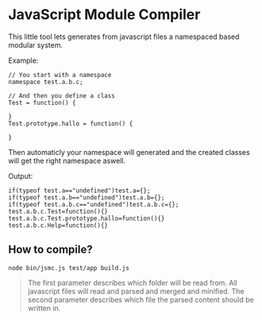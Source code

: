 # JavaScript Module Compiler

This little tool lets generates from javascript files
a namespaced based modular system.

Example:
```
// You start with a namespace
namespace test.a.b.c;

// And then you define a class
Test = function() {
	
}
Test.prototype.hallo = function() {
	
}
```

Then automaticly your namespace will generated
and the created classes will get the right namespace aswell.

Output:
```
if(typeof test.a=="undefined")test.a={};
if(typeof test.a.b=="undefined")test.a.b={};
if(typeof test.a.b.c=="undefined")test.a.b.c={};
test.a.b.c.Test=function(){}
test.a.b.c.Test.prototype.hallo=function(){}
test.a.b.c.Help=function(){}
```

## How to compile?

```
node bin/jsmc.js test/app build.js
```

> The first parameter describes which folder will be read from.
> All javascript files will read and parsed and merged and minified.
> The second parameter describes which file the parsed content should be written in.
